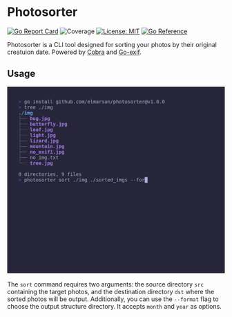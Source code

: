 # Photosorter

[![Go Report Card](https://goreportcard.com/badge/github.com/elmarsan/photosorter)](https://goreportcard.com/report/github.com/elmarsan/photosorter) 
![Coverage](https://img.shields.io/badge/Coverage-90.8%25-brightgreen)
[![License: MIT](https://img.shields.io/badge/License-MIT-yellow.svg)](https://opensource.org/licenses/MIT)
[![Go Reference](https://pkg.go.dev/badge/github.com/elmarsan/photosorter.svg)](https://pkg.go.dev/github.com/elmarsan/photosorter)

Photosorter is a CLI tool designed for sorting your photos by their original creatuion date.
Powered by [Cobra](https://github.com/spf13/cobra) and [Go-exif](https://github.com/dsoprea/go-exif).

## Usage

![Demo gif](./demo.gif)

The `sort` command requires two arguments: the source directory `src` containing the target photos, and the destination directory `dst` where the sorted photos will be output.
Additionally, you can use the `--format` flag to choose the output structure directory. It accepts `month` and `year` as options.